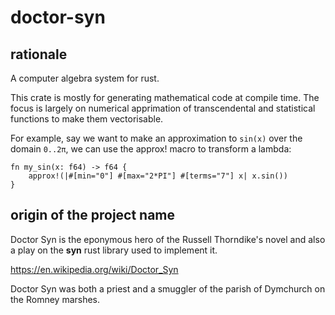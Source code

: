 # doctor-syn

## rationale

A computer algebra system for rust.

This crate is mostly for generating mathematical code at compile time.
The focus is largely on numerical apprimation of transcendental and
statistical functions to make them vectorisable.

For example, say we want to make an approximation to `sin(x)` over the
domain `0..2π`, we can use the approx! macro to transform a lambda:

```
fn my_sin(x: f64) -> f64 {
    approx!(|#[min="0"] #[max="2*PI"] #[terms="7"] x| x.sin())
}
```

## origin of the project name

Doctor Syn is the eponymous hero of the Russell Thorndike's novel
and also a play on the **syn** rust library used to implement it.

https://en.wikipedia.org/wiki/Doctor_Syn

Doctor Syn was both a priest and a smuggler of the parish of Dymchurch
on the Romney marshes.
